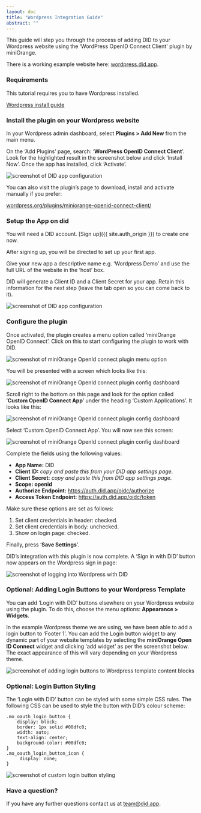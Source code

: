 ```yaml
---
layout: doc
title: "Wordpress Integration Guide"
abstract: ""
---
```


This guide will step you through the process of adding DID to your Wordpress website using the ‘WordPress OpenID Connect Client' plugin by miniOrange.

There is a working example website here: [wordpress.did.app](https://wordpress.did.app).

### Requirements

This tutorial requires you to have Wordpress installed.

[Wordpress install guide](https://wordpress.org/support/category/installation/)

### Install the plugin on your Wordpress website

In your Wordpress admin dashboard, select __Plugins > Add New__ from the main menu.

On the ‘Add Plugins’ page, search: ‘__WordPress OpenID Connect Client__’.  Look for the highlighted result in the screenshot below and click ‘Install Now’. Once the app has installed, click ‘Activate’.

![screenshot of DID app configuration](/assets/images/wordpress-guide/plugin-library-screenshot.jpg)

You can also visit the plugin’s page to download, install and activate manually if you prefer:

[wordpress.org/plugins/miniorange-openid-connect-client/](https://wordpress.org/plugins/miniorange-openid-connect-client/)

### Setup the App on did

You will need a DID account. [Sign up]({{ site.auth_origin }}) to create one now.

After signing up, you will be directed to set up your first app.

Give your new app a descriptive name e.g. ‘Wordpress Demo’ and use the full URL of the website in the ‘host’ box.

DID will generate a Client ID and a Client Secret for your app.  Retain this information for the next step (leave the tab open so you can come back to it).

![screenshot of DID app configuration](/assets/images/wordpress-guide/configure-did.PNG)

### Configure the plugin

Once activated, the plugin creates a menu option called ‘miniOrange OpenID Connect’.  Click on this to start configuring the plugin to work with DID.

![screenshot of miniOrange OpenId connect plugin menu option](/assets/images/wordpress-guide/plugin-in-menu.jpg)

You will be presented with a screen which looks like this:

![screenshot of miniOrange OpenId connect plugin config dashboard](/assets/images/wordpress-guide/miniOrange-config-panel.jpg)

Scroll right to the bottom on this page and look for the option called ‘__Custom OpenID Connect App__’ under the heading ‘Custom Applications’.  It looks like this:

![screenshot of miniOrange OpenId connect plugin config dashboard](/assets/images/wordpress-guide/custom-applications.PNG)

Select ‘Custom OpenID Connect App’.  You will now see this screen:

![screenshot of miniOrange OpenId connect plugin config dashboard](/assets/images/wordpress-guide/plugin-config.jpg)

Complete the fields using the following values:


- **App Name:** DID
- **Client ID:** *copy and paste this from your DID app settings page.*
- **Client Secret:** *copy and paste this from DID app settings page.*
- **Scope: openid**
- **Authorize Endpoint:** https://auth.did.app/oidc/authorize
- **Access Token Endpoint:** https://auth.did.app/oidc/token


Make sure these options are set as follows:

1. Set client credentials in header: checked.
2. Set client credentials in body: unchecked.
3. Show on login page: checked.

Finally, press ‘__Save Settings__’.

DID’s integration with this plugin is now complete.  A ‘Sign in with DID’ button now appears on the Wordpress sign in page:

![screenshot of logging into Wordpress with DID](/assets/images/wordpress-guide/login-with-did.PNG)

### Optional: Adding Login Buttons to your Wordpress Template

You can add ‘Login with DID’ buttons elsewhere on your Wordpress website using the plugin.  To do this, choose the menu options: __Appearance > Widgets__.

In the example Wordpress theme we are using, we have been able to add a login button to ‘Footer 1’.  You can add the Login button widget to any dynamic part of your website templates by selecting the __miniOrange Open ID Connect__ widget and clicking ‘add widget’ as per the screenshot below.  The exact appearance of this will vary depending on your Wordpress theme.

![screenshot of adding login buttons to Wordpress template content blocks](/assets/images/wordpress-guide/widget1.PNG)

### Optional: Login Button Styling

The ‘Login with DID’ button can be styled with some simple CSS rules.  The following CSS can be used to style the button with DID’s colour scheme:

```
.mo_oauth_login_button {
    display: block;
    border: 1px solid #00dfc0;
    width: auto;
    text-align: center;
    background-color: #00dfc0;
}
.mo_oauth_login_button_icon {
     display: none;
}

```
![screenshot of custom login button styling](/assets/images/wordpress-guide/login-with-did-styling.PNG)

### Have a question?

If you have any further questions contact us at [team@did.app](mailto:team@did.app?subject=DID-Wordpress%20question).
